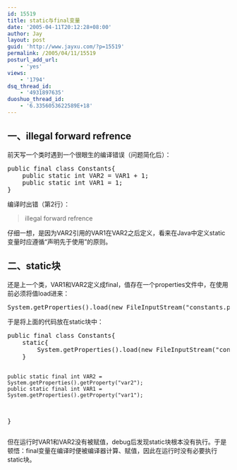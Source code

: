 ```yaml
---
id: 15519
title: static与final变量
date: '2005-04-11T20:12:28+08:00'
author: Jay
layout: post
guid: 'http://www.jayxu.com/?p=15519'
permalink: /2005/04/11/15519
posturl_add_url:
    - 'yes'
views:
    - '1794'
dsq_thread_id:
    - '4931897635'
duoshuo_thread_id:
    - '6.3356053622589E+18'
---
```


<h2>一、illegal forward refrence</h2>
前天写一个类时遇到一个很眼生的编译错误（问题简化后）：
<pre class="lang:java decode:1 " >
public final class Constants{
    public static int VAR2 = VAR1 + 1;
    public static int VAR1 = 1;
}</pre>
编译时出错（第2行）：
<blockquote>illegal forward refrence</blockquote>
仔细一想，是因为VAR2引用的VAR1在VAR2之后定义，看来在Java中定义static变量时应遵循“声明先于使用”的原则。
<h2>二、static块</h2>
还是上一个类，VAR1和VAR2定义成final，值存在一个properties文件中，在使用前必须将值load进来：
<pre class="lang:java decode:1 " >
System.getProperties().load(new FileInputStream("constants.properties"));</pre>
于是将上面的代码放在static块中：
<pre class="lang:java decode:1 " >public final class Constants{
    static{
        System.getProperties().load(new FileInputStream("constants.properties"));
    }

    public static final int VAR2 = System.getProperties().getProperty("var2");
    public static final int VAR1 = System.getProperties().getProperty("var1");
}
</pre>
但在运行时VAR1和VAR2没有被赋值，debug后发现static块根本没有执行。于是顿悟：final变量在编译时便被编译器计算、赋值，因此在运行时没有必要执行static块。